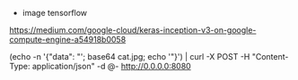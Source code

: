 * image tensorflow

https://medium.com/google-cloud/keras-inception-v3-on-google-compute-engine-a54918b0058

(echo -n '{"data": "'; base64 cat.jpg; echo '"}') | curl -X POST -H "Content-Type: application/json" -d @- http://0.0.0.0:8080